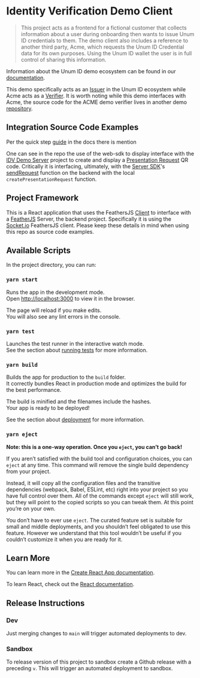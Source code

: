 # Identity Verification Demo Client
> This project acts as a frontend for a fictional customer that collects information about a user during onboarding then wants to issue Unum ID credentials to them. The demo client also includes a reference to another third party, Acme, which requests the Unum ID Credential data for its own purposes. Using the Unum ID wallet the user is in full control of sharing this information.

Information about the Unum ID demo ecosystem can be found in our [documentation](https://docs.unumid.co/#demos).

This demo specifically acts as an [Issuer](https://docs.unumid.co/terminology/#issuer) in the Unum ID ecosystem while Acme acts as a [Verifier](https://docs.unumid.co/terminology/#verifier). It is worth noting while this demo interfaces with Acme, the source code for the ACME demo verifier lives in another demo [repository](https://github.com/UnumID/acme-demo-verifier-server).

## Integration Source Code Examples
Per the quick step [guide](https://docs.unumid.co/quick-start-guide) in the docs there is mention

One can see in the repo the use of the web-sdk to display interface with the [IDV Demo Server](https://github.com/UnumID/id-verification-demo-server) project to create and display a [Presentation Request](https://docs.unumid.co/terminology/#request) QR code. Critically it is interfacing, ultimately, with the [Server SDK](https://github.com/UnumID/server-sdk-typescript)'s [sendRequest](https://docs.unumid.co/server-sdk#sendrequest) function on the backend with the local `createPresentationRequest` function.

## Project Framework
This is a React application that uses the FeathersJS [Client](https://docs.feathersjs.com/api/client.html) to interface with a [FeatherJS](https://docs.feathersjs.com/) Server, the backend project. Specifically it is using the [Socket.io](https://docs.feathersjs.com/api/socketio.html) FeathersJS client. Please keep these details in mind when using this repo as source code examples.

## Available Scripts

In the project directory, you can run:

### `yarn start`

Runs the app in the development mode.\
Open [http://localhost:3000](http://localhost:3000) to view it in the browser.

The page will reload if you make edits.\
You will also see any lint errors in the console.

### `yarn test`

Launches the test runner in the interactive watch mode.\
See the section about [running tests](https://facebook.github.io/create-react-app/docs/running-tests) for more information.

### `yarn build`

Builds the app for production to the `build` folder.\
It correctly bundles React in production mode and optimizes the build for the best performance.

The build is minified and the filenames include the hashes.\
Your app is ready to be deployed!

See the section about [deployment](https://facebook.github.io/create-react-app/docs/deployment) for more information.

### `yarn eject`

**Note: this is a one-way operation. Once you `eject`, you can’t go back!**

If you aren’t satisfied with the build tool and configuration choices, you can `eject` at any time. This command will remove the single build dependency from your project.

Instead, it will copy all the configuration files and the transitive dependencies (webpack, Babel, ESLint, etc) right into your project so you have full control over them. All of the commands except `eject` will still work, but they will point to the copied scripts so you can tweak them. At this point you’re on your own.

You don’t have to ever use `eject`. The curated feature set is suitable for small and middle deployments, and you shouldn’t feel obligated to use this feature. However we understand that this tool wouldn’t be useful if you couldn’t customize it when you are ready for it.

## Learn More

You can learn more in the [Create React App documentation](https://facebook.github.io/create-react-app/docs/getting-started).

To learn React, check out the [React documentation](https://reactjs.org/).

## Release Instructions
### Dev
Just merging changes to `main` will trigger automated deployments to dev.

### Sandbox
To release version of this project to sandbox create a Github release with a preceding `v`. This will trigger an automated deployment to sandbox.